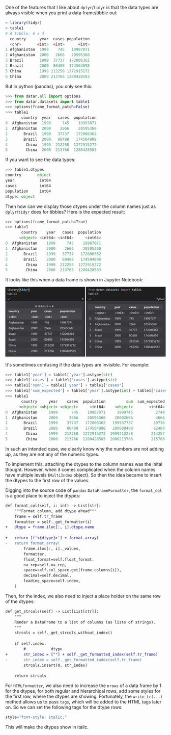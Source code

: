 One of the features that I like about `dplyr`/`tidyr` is that the data types are always visible when you print a data frame/tibble out:

```R
> library(tidyr)
> table1
# A tibble: 6 x 4
  country      year  cases population
  <chr>       <int>  <int>      <int>
1 Afghanistan  1999    745   19987071
2 Afghanistan  2000   2666   20595360
3 Brazil       1999  37737  172006362
4 Brazil       2000  80488  174504898
5 China        1999 212258 1272915272
6 China        2000 213766 1280428583
```

But in python (pandas), you only see this:
```python
>>> from datar.all import options
>>> from datar.datasets import table1
>>> options(frame_format_patch=False)
>>> table1
       country  year   cases  population
0  Afghanistan  1999     745    19987071
1  Afghanistan  2000    2666    20595360
2       Brazil  1999   37737   172006362
3       Brazil  2000   80488   174504898
4        China  1999  212258  1272915272
5        China  2000  213766  1280428583
```

If you want to see the data types:
```python
>>> table1.dtypes
country       object
year           int64
cases          int64
population     int64
dtype: object
```

Then how can we display those dtypes under the column names just as `dplyr`/`tidyr` does for tibbles? Here is the expected result:
```python
>>> options(frame_format_patch=True)
>>> table1
       country    year   cases  population
      <object> <int64> <int64>     <int64>
0  Afghanistan    1999     745    19987071
1  Afghanistan    2000    2666    20595360
2       Brazil    1999   37737   172006362
3       Brazil    2000   80488   174504898
4        China    1999  212258  1272915272
5        China    2000  213766  1280428583
```

It looks like this when a data frame is shown in Jupyter Notebook:

![showing_dtypes](./showing_dtypes.png)

It's sometimes confusing if the data types are invisible. For example:

```python
>>> table1['year'] = table1['year'].astype(str)
>>> table1['cases'] = table1['cases'].astype(str)
>>> table1['sum'] = table1['year'] + table1['cases']
>>> table1['sum_expected'] = table1['year'].astype(int) + table1['cases'].astype(int)
>>> table1
       country     year    cases  population         sum  sum_expected
      <object> <object> <object>     <int64>    <object>       <int64>
0  Afghanistan     1999      745    19987071     1999745          2744
1  Afghanistan     2000     2666    20595360    20002666          4666
2       Brazil     1999    37737   172006362   199937737         39736
3       Brazil     2000    80488   174504898   200080488         82488
4        China     1999   212258  1272915272  1999212258        214257
5        China     2000   213766  1280428583  2000213766        215766
```

In such an intended case, we clearly know why the numbers are not adding up, as they are not any of the numeric types.

To implement this, attaching the dtypes to the column names was the inital thought. However, when it comes complicated when the column names have multiple levels (`MultiIndex` object). So then the idea became to insert the dtypes to the first row of the values.

Digging into the source code of `pandas` `DataFrameFormatter`, the `format_col` is a good place to inject the dtypes:

```diff
def format_col(self, i: int) -> List[str]:
    """Format column, add dtype ahead"""
    frame = self.tr_frame
    formatter = self._get_formatter(i)
+   dtype = frame.iloc[:, i].dtype.name

+   return [f'<{dtype}>'] + format_array(
-   return format_array(
        frame.iloc[:, i]._values,
        formatter,
        float_format=self.float_format,
        na_rep=self.na_rep,
        space=self.col_space.get(frame.columns[i]),
        decimal=self.decimal,
        leading_space=self.index,
    )
```

Then, for the index, we also need to inject a place holder on the same row of the dtypes:

```diff
def get_strcols(self) -> List[List[str]]:
    """
    Render a DataFrame to a list of columns (as lists of strings).
    """
    strcols = self._get_strcols_without_index()

    if self.index:
        #           dtype
+       str_index = [""] + self._get_formatted_index(self.tr_frame)
-       str_index = self._get_formatted_index(self.tr_frame)
        strcols.insert(0, str_index)

    return strcols
```

For `HTMLFormatter`, we also need to increase the `nrows` of a data frame by 1 for the dtypes, for both regular and hierarchical rows, add some styles for the first row, where the dtypes are showing. Fortunately, the `write_tr(...)` method allows us to pass `tags`, which will be added to the HTML tags later on. So we can set the following tags for the dtype rows:

```python
style="font-style: italic;"
```

This will make the dtypes show in italic.
